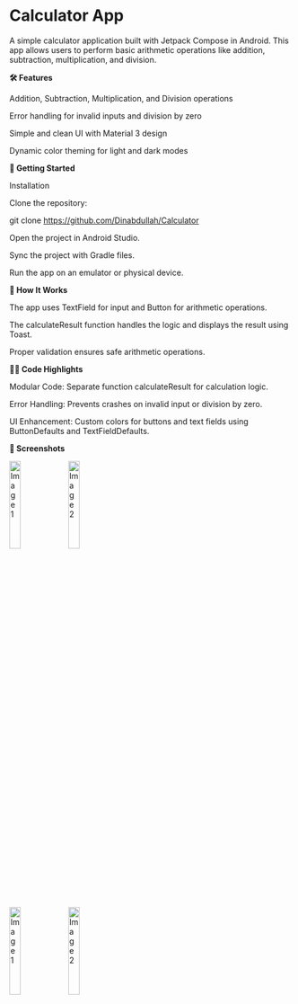 # Calculator App

A simple calculator application built with Jetpack Compose in Android. This app allows users to perform basic arithmetic operations like addition, subtraction, multiplication, and division.

**🛠️ Features**

Addition, Subtraction, Multiplication, and Division operations

Error handling for invalid inputs and division by zero

Simple and clean UI with Material 3 design

Dynamic color theming for light and dark modes

**🚀 Getting Started**

Installation

Clone the repository:

git clone https://github.com/Dinabdullah/Calculator

Open the project in Android Studio.

Sync the project with Gradle files.

Run the app on an emulator or physical device.

**🧠 How It Works**

The app uses TextField for input and Button for arithmetic operations.

The calculateResult function handles the logic and displays the result using Toast.

Proper validation ensures safe arithmetic operations.

**🧑‍💻 Code Highlights**

Modular Code: Separate function calculateResult for calculation logic.

Error Handling: Prevents crashes on invalid input or division by zero.

UI Enhancement: Custom colors for buttons and text fields using ButtonDefaults and TextFieldDefaults.

**📱 Screenshots**
<p>
  <img src="https://github.com/user-attachments/assets/210ed5e6-55fe-4510-89ee-4df6801786e1" alt="Image 1" width="20%"" />
  <img src="https://github.com/user-attachments/assets/b6f38e9a-a86a-4c9f-91dd-f4efcb751e9c" alt="Image 2" width="20%" />
</p>

<p>
  <img src="https://github.com/user-attachments/assets/f1765ab7-0143-4547-a2b4-dd1e9489c993" alt="Image 1" width="20%"" />
  <img src="https://github.com/user-attachments/assets/f590b59d-0c92-48e5-b98c-ab0d7f593516" alt="Image 2" width="20%" />
</p>

